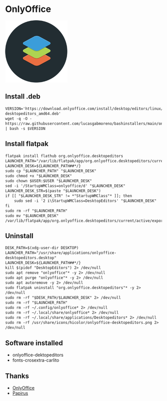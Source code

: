 # OnlyOffice
<img src="preview.svg" width="200">

## Install .deb
```
VERSION='https://download.onlyoffice.com/install/desktop/editors/linux/onlyoffice-desktopeditors_amd64.deb'
wget -q -O - https://raw.githubusercontent.com/lucasgabmoreno/bashinstallers/main/onlyoffice/install.sh | bash -s $VERSION
```

## Install flatpak
```
flatpak install flathub org.onlyoffice.desktopeditors
LAUNCHER_PATH="/var/lib/flatpak/app/org.onlyoffice.desktopeditors/current/active/export/share/applications//org.onlyoffice.desktopeditors.desktop"
LAUNCHER_DESK=${LAUNCHER_PATH##*/}
sudo cp "$LAUNCHER_PATH" "$LAUNCHER_DESK"
sudo chmod +x "$LAUNCHER_DESK"
sudo chown $USER:$USER "$LAUNCHER_DESK"
sed -i '/StartupWMClass=onlyoffice/d' "$LAUNCHER_DESK"
LAUNCHER_DESK_STR=$(paste "$LAUNCHER_DESK")
if [[ "$LAUNCHER_DESK_STR" != *"StartupWMClass"* ]]; then
    sudo sed -i '2 i\StartupWMClass=DesktopEditors' "$LAUNCHER_DESK"
fi
sudo rm -rf "$LAUNCHER_PATH" 
sudo mv "$LAUNCHER_DESK" /var/lib/flatpak/app/org.onlyoffice.desktopeditors/current/active/export/share/applications/
```

## Uninstall
```
DESK_PATH=$(xdg-user-dir DESKTOP)
LAUNCHER_PATH="/usr/share/applications/onlyoffice-desktopeditors.desktop"
LAUNCHER_DESK=${LAUNCHER_PATH##*/}
kill $(pidof "DesktopEditors") 2> /dev/null
sudo apt remove "onlyoffice"* -y 2> /dev/null
sudo apt purge "onlyoffice"* -y 2> /dev/null
sudo apt autoremove -y 2> /dev/null
sudo flatpak uninstall "org.onlyoffice.desktopeditors"* -y 2> /dev/null
sudo rm -rf "$DESK_PATH/$LAUNCHER_DESK" 2> /dev/null
sudo rm -rf "$LAUNCHER_PATH"
sudo rm -rf ~/.config/onlyoffice* 2> /dev/null
sudo rm -rf ~/.local/share/onlyoffice* 2> /dev/null
sudo rm -rf ~/.local/share/applications/Desktopeditors* 2> /dev/null
sudo rm -rf /usr/share/icons/hicolor/onlyoffice-desktopeditors.png 2> /dev/null
```

## Software installed
* onlyoffice-dektopeditors
* fonts-crosextra-carlito

## Thanks
* [OnlyOffice](https://www.onlyoffice.com/es/)
* [Papirus](https://github.com/PapirusDevelopmentTeam)
